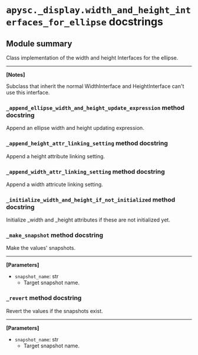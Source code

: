 # `apysc._display.width_and_height_interfaces_for_ellipse` docstrings

## Module summary

Class implementation of the width and height Interfaces for the ellipse.<hr>

**[Notes]**

Subclass that inherit the normal WidthInterface and HeightInterface can't use this interface.

### `_append_ellipse_width_and_height_update_expression` method docstring

Append an ellipse width and height updating expression.

### `_append_height_attr_linking_setting` method docstring

Append a height attribute linking setting.

### `_append_width_attr_linking_setting` method docstring

Append a width attricute linking setting.

### `_initialize_width_and_height_if_not_initialized` method docstring

Initialize _width and _height attributes if these are not initialized yet.

### `_make_snapshot` method docstring

Make the values' snapshots.<hr>

**[Parameters]**

- `snapshot_name`: str
  - Target snapshot name.

### `_revert` method docstring

Revert the values if the snapshots exist.<hr>

**[Parameters]**

- `snapshot_name`: str
  - Target snapshot name.